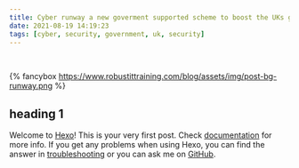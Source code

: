 ```yaml
---
title: Cyber runway a new goverment supported scheme to boost the UKs growing cyber security sector
date: 2021-08-19 14:19:23
tags: [cyber, security, government, uk, security]
---
```


<style>
    #banner {
    position: absolute;
    top: 0;
    left: 0;
    width: 100%;
    height: 100%;
    background: -webkit-linear-gradient(rgba(0,0,0,0.1), rgba(0,0,0,0.6)), url(https://www.robustittraining.com/blog/assets/img/post-bg-runway.png) center;
    background: -moz-linear-gradient(rgba(0,0,0,0.1), rgba(0,0,0,0.6)), url(https://www.robustittraining.com/blog/assets/img/post-bg-runway.png) center;
    background: -ms-linear-gradient(rgba(0,0,0,0.1), rgba(0,0,0,0.6)), url(https://www.robustittraining.com/blog/assets/img/post-bg-runway.png) center;
    background: linear-gradient(rgba(0,0,0,0.1), rgba(0,0,0,0.6)), url(https://www.robustittraining.com/blog/assets/img/post-bg-runway.png) center;
    -webkit-background-size: cover;
    -moz-background-size: cover;
    background-size: cover;
    z-index: -1;
}
</style>
<br>

<!-- add image to post -->

{% fancybox https://www.robustittraining.com/blog/assets/img/post-bg-runway.png  %}

<!-- add content to post -->

## heading 1

Welcome to [Hexo](https://hexo.io/)! This is your very first post. Check [documentation](https://hexo.io/docs/) for more info. If you get any problems when using Hexo, you can find the answer in [troubleshooting](https://hexo.io/docs/troubleshooting.html) or you can ask me on [GitHub](https://github.com/hexojs/hexo/issues).
